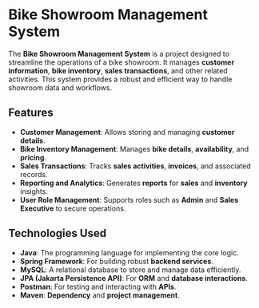 # **Bike Showroom Management System**

The **Bike Showroom Management System** is a project designed to streamline the operations of a bike showroom. It manages **customer information**, **bike inventory**, **sales transactions**, and other related activities. This system provides a robust and efficient way to handle showroom data and workflows.

## **Features**

- **Customer Management**: Allows storing and managing **customer details**.
- **Bike Inventory Management**: Manages **bike details**, **availability**, and **pricing**.
- **Sales Transactions**: Tracks **sales activities**, **invoices**, and associated records.
- **Reporting and Analytics**: Generates **reports** for **sales** and **inventory** insights.
- **User Role Management**: Supports roles such as **Admin** and **Sales Executive** to secure operations.

## **Technologies Used**

- **Java**: The programming language for implementing the core logic.
- **Spring Framework**: For building robust **backend services**.
- **MySQL**: A relational database to store and manage data efficiently.
- **JPA (Jakarta Persistence API)**: For **ORM** and **database interactions**.
- **Postman**: For testing and interacting with **APIs**.
- **Maven**: **Dependency** and **project management**.
